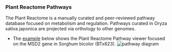 ### Plant Reactome Pathways

The Plant Reactome is a manually curated and peer-reviewed pathway database focused on metabolism and regulation.
Pathways curated in Oryza sativa japonica are projected via orthology to other genomes.
- The [example](https://www.sorghumbase.org/genes/idList=SORBI_3006G095600) below shows the Plant Reactome Pathway viewer focused on the MSD2 gene in Sorghum bicolor (BTx623).
  ![pathway diagram](images/pathways.png)
